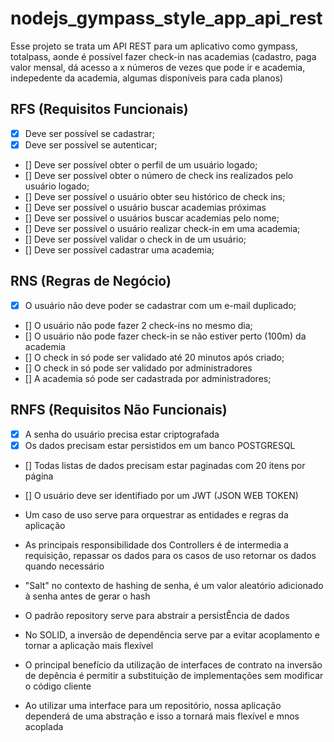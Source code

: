# nodejs_gympass_style_app_api_rest

Esse projeto se trata um API REST para um aplicativo como gympass, totalpass, aonde é possível fazer check-in nas academias (cadastro, paga valor mensal, dá acesso a x números de vezes que pode ir e academia, indepedente da academia, algumas disponíveis para cada planos)

## RFS (Requisitos Funcionais)

- [x] Deve ser possível se cadastrar;
- [x] Deve ser possível se autenticar;
- [] Deve ser possível obter o perfil de um usuário logado;
- [] Deve ser possível obter o número de check ins realizados pelo usuário logado;
- [] Deve ser possível o usuário obter seu histórico de check ins;
- [] Deve ser possível o usuário buscar academias próximas
- [] Deve ser possível o usuários buscar academias pelo nome;
- [] Deve ser possível o usuário realizar check-in em uma academia;
- [] Deve ser possível validar o check in de um usuário;
- [] Deve ser possível cadastrar uma academia;

## RNS (Regras de Negócio)

- [x] O usuário não deve poder se cadastrar com um e-mail duplicado;
- [] O usuário não pode fazer 2 check-ins no mesmo dia;
- [] O usuário não pode fazer check-in se não estiver perto (100m) da academia
- [] O check in só pode ser validado até 20 minutos após criado;
- [] O check in só pode ser validado por administradores
- [] A academia só pode ser cadastrada por administradores;

## RNFS (Requisitos Não Funcionais)

- [x] A senha do usuário precisa estar criptografada
- [x] Os dados precisam estar persistidos em um banco POSTGRESQL
- [] Todas listas de dados precisam estar paginadas com 20 itens por página
- [] O usuário deve ser identifiado por um JWT (JSON WEB TOKEN)

- Um caso de uso serve para orquestrar as entidades e regras da aplicação
- As principais responsibilidade dos Controllers é de intermedia a requisição, repassar os dados para os casos de uso retornar os dados quando necessário
- "Salt" no contexto de hashing de senha, é um valor aleatório adicionado à senha antes de gerar o hash
- O padrão repository serve para abstrair a persistÊncia de dados
- No SOLID, a inversão de dependência serve par a evitar acoplamento e tornar a aplicação mais flexível
- O principal benefício da utilização de interfaces de contrato na inversão de depência é permitir a substituição de implementações sem modificar o código cliente
- Ao utilizar uma interface para um repositório, nossa aplicação dependerá de uma abstração e isso a tornará mais flexível e mnos acoplada
